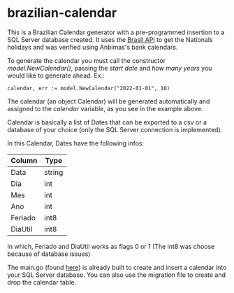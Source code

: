 # brazilian-calendar

This is a Brazilian Calendar generator with a pre-programmed insertion to a SQL Server database created.
It uses the <a href="https://brasilapi.com.br/api/feriados/v1">Brasil API</a> to get the Nationals holidays and was verified using Anbimas's bank calendars.

To generate the calendar you must call the constructor *model.NewCalendar()*, passing the *start date* and *how many years* you would like to generate ahead.
Ex.:

```
calendar, err := model.NewCalendar("2022-01-01", 10)
```
The calendar (an object Calendar) will be generated automatically and assigned to the *calendar* variable, as you see in the example above. 

Calendar is basically a list of Dates that can be exported to a csv or a database of your choice (only the SQL Server connection is implemented).

In this Calendar, Dates have the following infos:

|Column   |  Type  |
|---------|--------|
| Data    | string | 
| Dia     | int    | 
| Mes     | int    | 
| Ano     | int    | 
| Feriado | int8   | 
| DiaUtil | int8   |

In which, Feriado and DiaUtil works as flags 0 or 1 (The int8 was choose because of database issues)

The main.go (found <a href="https://github.com/thaisssimoes/brazilian-calendar/blob/main/cmd/server/main.go">here</a>) is already built to create and insert a calendar into your SQL Server database.
You can also use the migration file to create and drop the calendar table.

